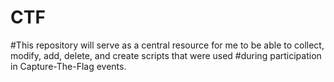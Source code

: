 # CTF

#This repository will serve as a central resource for me to be able to collect, modify, add, delete, and create scripts that were used
#during participation in Capture-The-Flag events.
